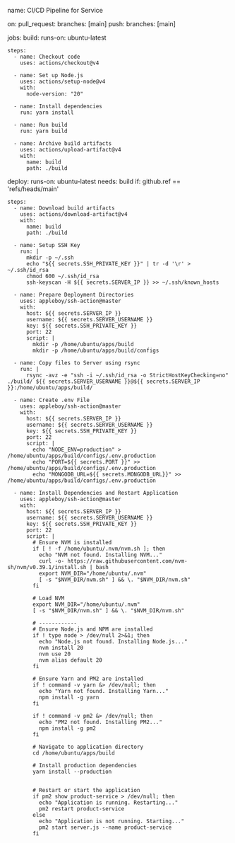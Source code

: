 name: CI/CD Pipeline for Service

on:
  pull_request:
    branches: [main]
  push:
    branches: [main]

jobs:
  build:
    runs-on: ubuntu-latest

    steps:
      - name: Checkout code
        uses: actions/checkout@v4

      - name: Set up Node.js
        uses: actions/setup-node@v4
        with:
          node-version: "20"

      - name: Install dependencies
        run: yarn install

      - name: Run build
        run: yarn build

      - name: Archive build artifacts
        uses: actions/upload-artifact@v4
        with:
          name: build
          path: ./build

  deploy:
    runs-on: ubuntu-latest
    needs: build
    if: github.ref == 'refs/heads/main'

    steps:
      - name: Download build artifacts
        uses: actions/download-artifact@v4
        with:
          name: build
          path: ./build

      - name: Setup SSH Key
        run: |
          mkdir -p ~/.ssh
          echo "${{ secrets.SSH_PRIVATE_KEY }}" | tr -d '\r' > ~/.ssh/id_rsa
          chmod 600 ~/.ssh/id_rsa
          ssh-keyscan -H ${{ secrets.SERVER_IP }} >> ~/.ssh/known_hosts

      - name: Prepare Deployment Directories
        uses: appleboy/ssh-action@master
        with:
          host: ${{ secrets.SERVER_IP }}
          username: ${{ secrets.SERVER_USERNAME }}
          key: ${{ secrets.SSH_PRIVATE_KEY }}
          port: 22
          script: |
            mkdir -p /home/ubuntu/apps/build
            mkdir -p /home/ubuntu/apps/build/configs

      - name: Copy files to Server using rsync
        run: |
          rsync -avz -e "ssh -i ~/.ssh/id_rsa -o StrictHostKeyChecking=no" ./build/ ${{ secrets.SERVER_USERNAME }}@${{ secrets.SERVER_IP }}:/home/ubuntu/apps/build/

      - name: Create .env File
        uses: appleboy/ssh-action@master
        with:
          host: ${{ secrets.SERVER_IP }}
          username: ${{ secrets.SERVER_USERNAME }}
          key: ${{ secrets.SSH_PRIVATE_KEY }}
          port: 22
          script: |
            echo "NODE_ENV=production" > /home/ubuntu/apps/build/configs/.env.production
            echo "PORT=${{ secrets.PORT }}" >> /home/ubuntu/apps/build/configs/.env.production
            echo "MONGODB_URL=${{ secrets.MONGODB_URL}}" >> /home/ubuntu/apps/build/configs/.env.production

      - name: Install Dependencies and Restart Application
        uses: appleboy/ssh-action@master
        with:
          host: ${{ secrets.SERVER_IP }}
          username: ${{ secrets.SERVER_USERNAME }}
          key: ${{ secrets.SSH_PRIVATE_KEY }}
          port: 22
          script: |
            # Ensure NVM is installed
            if [ ! -f /home/ubuntu/.nvm/nvm.sh ]; then
              echo "NVM not found. Installing NVM..."
              curl -o- https://raw.githubusercontent.com/nvm-sh/nvm/v0.39.1/install.sh | bash
              export NVM_DIR="/home/ubuntu/.nvm"
              [ -s "$NVM_DIR/nvm.sh" ] && \. "$NVM_DIR/nvm.sh"
            fi

            # Load NVM
            export NVM_DIR="/home/ubuntu/.nvm"
            [ -s "$NVM_DIR/nvm.sh" ] && \. "$NVM_DIR/nvm.sh"

            # ------------
            # Ensure Node.js and NPM are installed
            if ! type node > /dev/null 2>&1; then
              echo "Node.js not found. Installing Node.js..."
              nvm install 20
              nvm use 20
              nvm alias default 20
            fi

            # Ensure Yarn and PM2 are installed
            if ! command -v yarn &> /dev/null; then
              echo "Yarn not found. Installing Yarn..."
              npm install -g yarn
            fi

            if ! command -v pm2 &> /dev/null; then
              echo "PM2 not found. Installing PM2..."
              npm install -g pm2
            fi

            # Navigate to application directory
            cd /home/ubuntu/apps/build

            # Install production dependencies
            yarn install --production


            # Restart or start the application
            if pm2 show product-service > /dev/null; then
              echo "Application is running. Restarting..."
              pm2 restart product-service
            else
              echo "Application is not running. Starting..."
              pm2 start server.js --name product-service
            fi
